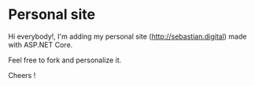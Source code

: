 # Personal site

Hi everybody!, I'm adding my personal site (<a href="http://sebastian.digital">http://sebastian.digital</a>) made with ASP.NET Core.

Feel free to fork and personalize it.

Cheers !
